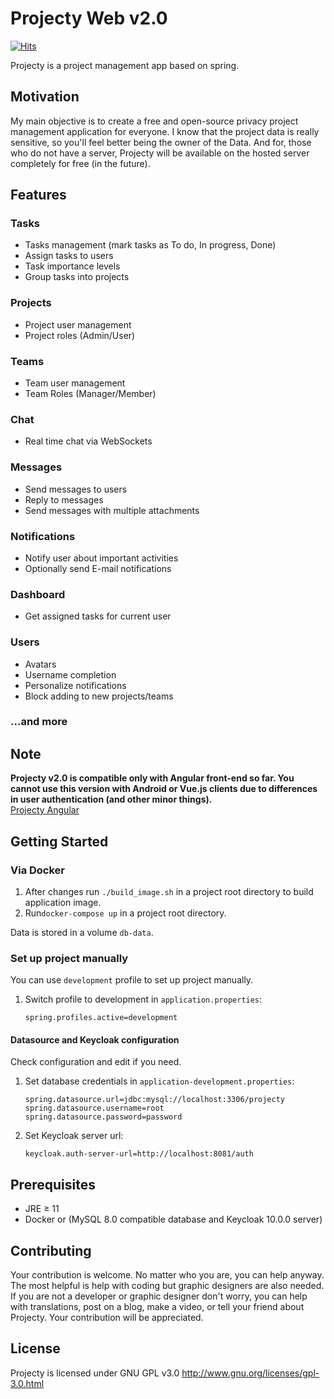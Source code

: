 # Projecty Web v2.0
[![Hits](https://hits.seeyoufarm.com/api/count/incr/badge.svg?url=https%3A%2F%2Fgithub.com%2Fmarcinadd%2Fprojecty-web&count_bg=%2379C83D&title_bg=%23555555&icon=&icon_color=%23E7E7E7&title=PAGE+VIEWS&edge_flat=false)](https://hits.seeyoufarm.com)

Projecty is a project management app based on spring.

## Motivation
My main objective is to create a free and open-source privacy project management application for everyone.
I know that the project data is really sensitive, so you'll feel better being the owner of the Data.
And for, those who do not have a server, 
Projecty will be available on the hosted server completely for free (in the future).

## Features
### Tasks
* Tasks management (mark tasks as To do, In progress, Done)
* Assign tasks to users
* Task importance levels
* Group tasks into projects
### Projects
* Project user management
* Project roles (Admin/User)
### Teams
* Team user management
* Team Roles (Manager/Member)
### Chat
* Real time chat via WebSockets
### Messages
* Send messages to users
* Reply to messages
* Send messages with multiple attachments
### Notifications
* Notify user about important activities
* Optionally send E-mail notifications
### Dashboard
* Get assigned tasks for current user
### Users
* Avatars
* Username completion
* Personalize notifications
* Block adding to new projects/teams

### …and more


## Note
**Projecty v2.0 is compatible only with Angular front-end so far. You cannot use this version with 
Android or Vue.js clients due to differences in user authentication (and other minor things).**       
[Projecty Angular](https://github.com/marcinadd/projecty-angular) 

## Getting Started
### Via Docker
1. After changes run `./build_image.sh` in a project root directory to build application image.
1. Run`docker-compose up` in a project root directory.

Data is stored in a volume `db-data`.

### Set up project manually
You can use `development` profile to set up project manually.
1. Switch profile to development in `application.properties`:  
    ```
    spring.profiles.active=development
    ```

#### Datasource and Keycloak configuration
Check configuration and edit if you need.
1. Set database credentials in `application-development.properties`:
    ```
   spring.datasource.url=jdbc:mysql://localhost:3306/projecty
   spring.datasource.username=root
   spring.datasource.password=password
    ``` 
1. Set Keycloak server url:  
     ```
     keycloak.auth-server-url=http://localhost:8081/auth
    ```
## Prerequisites
* JRE ≥ 11
* Docker or (MySQL 8.0 compatible database and Keycloak 10.0.0 server)  

## Contributing
Your contribution is welcome. No matter who you are, you can help anyway.
The most helpful is help with coding but graphic designers are also needed.
If you are not a developer or graphic designer don't worry,
you can help with translations, post on a blog, make a video, or tell your friend about Projecty.
Your contribution will be appreciated.

## License
Projecty is licensed under GNU GPL v3.0 http://www.gnu.org/licenses/gpl-3.0.html
